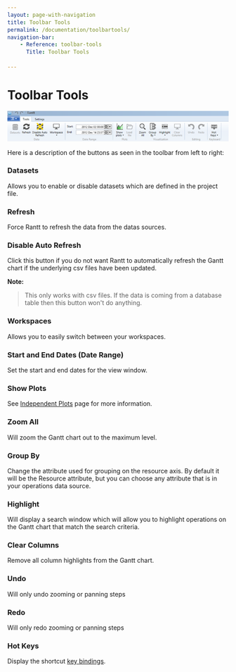 ```yaml
---
layout: page-with-navigation
title: Toolbar Tools
permalink: /documentation/toolbartools/
navigation-bar:
    - Reference: toolbar-tools
      Title: Toolbar Tools

---
```

# Toolbar Tools

![Toolbar Tools](img/ToolbarTools.png)

Here is a description of the buttons as seen in the toolbar from left to right:

### Datasets

Allows you to enable or disable datasets which are defined in the project file.

### Refresh

Force Rantt to refresh the data from the datas sources.

### Disable Auto Refresh

Click this button if you do not want Rantt to automatically refresh the Gantt chart if the underlying csv files have been updated.

**Note:**

> This only works with csv files. If the data is coming from a database table then this button won't do anything.

### Workspaces

Allows you to easily switch between your workspaces.

### Start and End Dates (Date Range)

Set the start and end dates for the view window.

### Show Plots

See [Independent Plots](http://www.resourcegantt.com/documentation/independentplots/) page for more information.

### Zoom All

Will zoom the Gantt chart out to the maximum level.

### Group By

Change the attribute used for grouping on the resource axis. By default it will be the Resource attribute, but you can choose any attribute that is in your operations data source.

### Highlight

Will display a search window which will allow you to highlight operations on the Gantt chart that match the search criteria.

### Clear Columns

Remove all column highlights from the Gantt chart.

### Undo

Will only undo zooming or panning steps

### Redo

Will only redo zooming or panning steps

### Hot Keys

Display the shortcut [key bindings](http://www.resourcegantt.com/documentation/shortcuts/).
